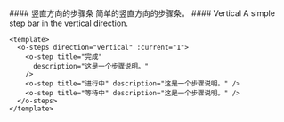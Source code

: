 <cn>
#### 竖直方向的步骤条
简单的竖直方向的步骤条。
</cn>

<us>
#### Vertical
A simple step bar in the vertical direction.
</us>

```vue
<template>
  <o-steps direction="vertical" :current="1">
    <o-step title="完成"
      description="这是一个步骤说明。"
    />
    <o-step title="进行中" description="这是一个步骤说明。" />
    <o-step title="等待中" description="这是一个步骤说明。" />
  </o-steps>
</template>
```
